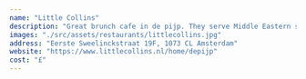 ```yaml
---
name: "Little Collins"
description: "Great brunch cafe in de pijp. They serve Middle Eastern style food and have many vegan and vegetarian options. It’s always busy, but the wait is never too long."
images: "./src/assets/restaurants/littlecollins.jpg"
address: "Eerste Sweelinckstraat 19F, 1073 CL Amsterdam"
website: "https://www.littlecollins.nl/home/depijp"
cost: "£"
---
```

